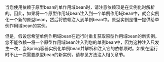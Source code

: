 当您使用依赖于原型bean的单作用域bean时，请注意依赖项是在实例化时解析的。因此，如果将一个原型作用域bean注入到一个单例作用域bean中，就会实例化一个新的原型bean，然后将依赖注入到单例bean中。原型实例是惟一提供给单例作用域bean的实例。

但是，假设您希望单例作用域bean在运行时重复获取原型作用域bean的新实例。您不能依赖—将一个原型作用域bean注入到您的单例bean中，因为这种注入只发生一次，当Spring容器实例化单例bean并解析和注入它的依赖项时。如果在运行时不止一次需要原型bean的新实例，请参见方法注入相关章节。